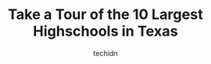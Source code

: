 ---
layout: ampstory
image: https://i0.wp.com/paketmu.com/wp-content/uploads/2023/06/brady-high-school-0-in-texas-1686364371.jpeg?resize=640,853
author: techidn
featured: false
description: Explore the diverse Highschool scene in Texas, home to an incredible selection of 10 establishments catering to every taste. Whether youre in search of iconic favorites or undiscovered trea
title: Take a Tour of the 10 Largest Highschools in Texas
cover:
   title: Take a Tour of the 10 Largest Highschools in Texas
   subtitle: RICKPATE
   background: https://paketmu.com/wp-content/uploads/2023/06/brady-high-school-0-in-texas-1686364371.jpeg

pages: 
 - layout: thirds
   top: <h1>#1 Trinity High School</h1>
   bottom: "<p>Great school! Loved my 3 years there. So much diversity</p>"
   background: https://paketmu.com/wp-content/uploads/2023/06/brady-high-school-1-in-texas-1686364372.jpeg
   backgroundblur: true
 - layout: thirds
   top: <h1>#2 Central High School</h1>
   bottom: "<p>My daughter attended Central HS. This is a very good school. Most of the teachers and counselors really want to help your child succeed. My family and I have lived in dif</p>"
   background: https://paketmu.com/wp-content/uploads/2023/06/brady-high-school-2-in-texas-1686364373.jpeg
   cta:
      link: https://paketmu.com/take-a-tour-of-the-10-largest-highschools-in-texas/
      text: Take a Tour of the 10 Largest Highschools in Texas
 - layout: thirds
   top: <h1>#3 Lewisville High School</h1>
   bottom: "<p>I really enjoyed attending the school my sophomore year. Its was a GREAT year for me. I also met a lot of great friends that I keep in contact with today. It has been 20</p>"
   background: https://paketmu.com/wp-content/uploads/2023/06/brady-high-school-3-in-texas-1686364373.jpeg
   cta:
      link: https://paketmu.com/take-a-tour-of-the-10-largest-highschools-in-texas/
      text: Take a Tour of the 10 Largest Highschools in Texas
 - layout: thirds
   top: <h1>#4 Georgetown High School</h1>
   bottom: "<p>2211 N Austin Ave, Georgetown, TX 78626, United States</p>"
   background: https://images.unsplash.com/photo-1609083590460-7b8cc0ca65f8?ixlib=rb-4.0.3&ixid=MnwxMjA3fDB8MHxwaG90by1wYWdlfHx8fGVufDB8fHx8&auto=format&fit=crop&w=640&h=853&q=80
   cta:
      link: https://paketmu.com/take-a-tour-of-the-10-largest-highschools-in-texas/
      text: Take a Tour of the 10 Largest Highschools in Texas
 - layout: thirds
   top: <h1>#5 Timberview High School</h1>
   bottom: "<p>7700 S Watson Rd, Arlington, TX 76002, United States</p>"
   background: https://images.unsplash.com/photo-1599422314077-f4dfdaa4cd09?ixlib=rb-4.0.3&ixid=MnwxMjA3fDB8MHxwaG90by1wYWdlfHx8fGVufDB8fHx8&auto=format&fit=crop&w=640&h=853&q=80
   cta:
      link: https://paketmu.com/take-a-tour-of-the-10-largest-highschools-in-texas/
      text: Take a Tour of the 10 Largest Highschools in Texas
 - layout: thirds
   top: <h1>#6 Texas City High School</h1>
   bottom: "<p>1431 9th Ave N, Texas City, TX 77590, United States</p>"
   background: https://images.unsplash.com/photo-1620421680010-0766ff230392?ixlib=rb-4.0.3&ixid=MnwxMjA3fDB8MHxwaG90by1wYWdlfHx8fGVufDB8fHx8&auto=format&fit=crop&w=640&h=853&q=80
   cta:
      link: https://paketmu.com/take-a-tour-of-the-10-largest-highschools-in-texas/
      text: Take a Tour of the 10 Largest Highschools in Texas
 - layout: thirds
   top: <h1>#7 Mabank High School</h1>
   bottom: "<p>18786 US-175, Mabank, TX 75147, United States</p>"
   background: https://images.unsplash.com/photo-1557672172-298e090bd0f1?ixlib=rb-4.0.3&ixid=MnwxMjA3fDB8MHxwaG90by1wYWdlfHx8fGVufDB8fHx8&auto=format&fit=crop&w=640&h=853&q=80
   cta:
      link: https://paketmu.com/take-a-tour-of-the-10-largest-highschools-in-texas/
      text: Take a Tour of the 10 Largest Highschools in Texas
 - layout: thirds
   middle: Continue reading...
   background: https://images.unsplash.com/photo-1561679660-d00ee1e0dc8e?ixlib=rb-4.0.3&ixid=MnwxMjA3fDB8MHxwaG90by1wYWdlfHx8fGVufDB8fHx8&auto=format&fit=crop&w=640&h=853&q=80
   cta:
      link: https://paketmu.com/take-a-tour-of-the-10-largest-highschools-in-texas/
      text: Take a Tour of the 10 Largest Highschools in Texas
      
---